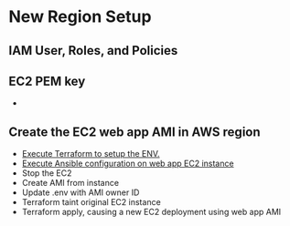 # New Region Setup

## IAM User, Roles, and Policies

## EC2 PEM key

-

## Create the EC2 web app AMI in AWS region

- [Execute Terraform to setup the ENV.](./terraform/setup.md)
- [Execute Ansible configuration on web app EC2 instance](../helper_scripts/ansible/init_ec2_provision.sh)
- Stop the EC2
- Create AMI from instance
- Update .env with AMI owner ID
- Terraform taint original EC2 instance
- Terraform apply, causing a new EC2 deployment using web app AMI

